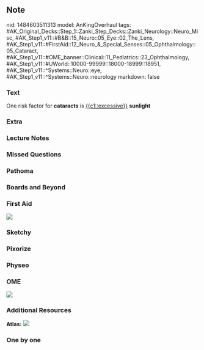 ## Note
nid: 1484603511313
model: AnKingOverhaul
tags: #AK_Original_Decks::Step_1::Zanki_Step_Decks::Zanki_Neurology::Neuro_Misc, #AK_Step1_v11::#B&B::15_Neuro::05_Eye::02_The_Lens, #AK_Step1_v11::#FirstAid::12_Neuro_&_Special_Senses::05_Ophthalmology::05_Cataract, #AK_Step1_v11::#OME_banner::Clinical::11_Pediatrics::23_Ophthalmology, #AK_Step1_v11::#UWorld::10000-99999::18000-18999::18951, #AK_Step1_v11::^Systems::Neuro::eye, #AK_Step1_v11::^Systems::Neuro::neurology
markdown: false

### Text
<div>
  One risk factor for <b>cataracts</b> is <u>{{c1::excessive}}</u>
  <b>sunlight</b>
</div>

### Extra


### Lecture Notes


### Missed Questions


### Pathoma


### Boards and Beyond


### First Aid
<img src="tmp8wouEX.png">

### Sketchy


### Pixorize


### Physeo


### OME
<div class="ome-widget">
  <a href=
  "https://onlinemeded.org/spa/pediatrics/ophthalmology/acquire?ref=anki">
  <img src="_OME_AnkiFlashcards_Lesson_3.png"></a>
</div>

### Additional Resources
<b>Atlas:</b> <img src="tmpJv_PFY.png">

### One by one

